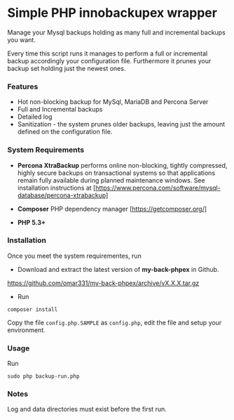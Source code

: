 # Simple PHP innobackupex wrapper 

Manage your Mysql backups holding as many full and incremental backups you want.

Every time this script runs it manages to perform a full or incremental backup accordingly
your configuration file. Furthermore it prunes your backup set holding just the newest ones.


### Features

* Hot non-blocking backup for MySql, MariaDB and Percona Server
* Full and Incremental backups
* Detailed log 
* Sanitization - the system prunes older backups, leaving just the amount defined on the configuration file.


### System Requirements

* **Percona XtraBackup** performs online non-blocking, tightly compressed, highly secure backups on transactional systems so that applications remain fully available during planned maintenance windows.
 See installation instructions at [https://www.percona.com/software/mysql-database/percona-xtrabackup]
 
* **Composer** PHP dependency manager [https://getcomposer.org/]  

* **PHP 5.3+** 


### Installation

Once you meet the system requirementes, run

* Download and extract the latest version of **my-back-phpex** in Github.

https://github.com/omar331/my-back-phpex/archive/vX.X.X.tar.gz

* Run 

```
composer install
```

Copy the file ```config.php.SAMPLE``` as ```config.php```, edit the file and setup your environment.


### Usage

Run

```
sudo php backup-run.php
``` 


### Notes 
 
Log and data directories must exist before the first run.

